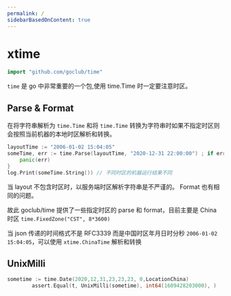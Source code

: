 ```yaml
---
permalink: /
sidebarBasedOnContent: true
---
```


# xtime

```go
import "github.com/goclub/time"
```

`time` 是 go 中非常重要的一个包,使用 time.Time 时一定要注意时区。

## Parse & Format 

在将字符串解析为 `time.Time` 和将 `time.Time` 转换为字符串时如果不指定时区则会按照当前机器的本地时区解析和转换。

```go
layoutTime := "2006-01-02 15:04:05"
someTime, err := time.Parse(layoutTime, "2020-12-31 22:00:00") ; if err != nil {
    panic(err)
}
log.Print(someTime.String()) // 不同时区的机器运行结果不同
```

当 layout 不包含时区时，以服务端时区解析字符串是不严谨的。
Format 也有相同的问题。

故此 goclub/time 提供了一些指定时区的 parse 和 format，目前主要是 China 时区 `time.FixedZone("CST", 8*3600)`

当 json 传递的时间格式不是 RFC3339 而是中国时区年月日时分秒 `2006-01-02 15:04:05`，可以使用 `xtime.ChinaTime` 解析和转换

## UnixMilli

```go
sometime := time.Date(2020,12,31,23,23,23, 0,LocationChina)
		assert.Equal(t, UnixMilli(sometime), int64(1609428203000), )
```
